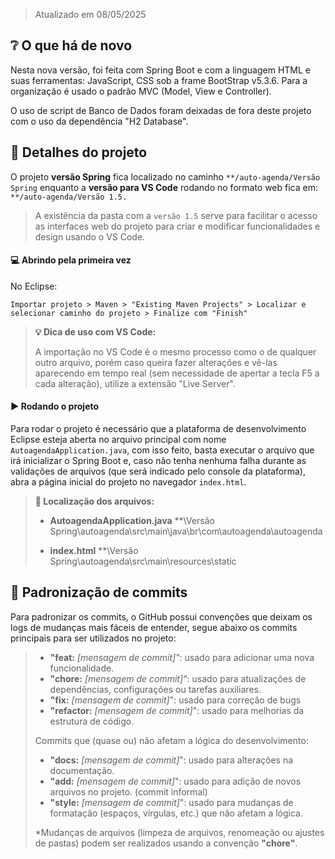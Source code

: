 > Atualizado em 08/05/2025

## :grey_question: O que há de novo

Nesta nova versão, foi feita com Spring Boot e com a linguagem HTML e suas ferramentas: JavaScript, CSS sob a frame BootStrap v5.3.6. Para a organização é usado o padrão MVC (Model, View e Controller).

O uso de script de Banco de Dados foram deixadas de fora deste projeto com o uso da dependência "H2 Database".


## :mag_right: Detalhes do projeto

O projeto __versão Spring__ fica localizado no caminho `**/auto-agenda/Versão Spring` enquanto a __versão para VS Code__ rodando no formato web fica em: `**/auto-agenda/Versão 1.5.`

> A existência da pasta com a `versão 1.5` serve para facilitar o acesso as interfaces web do projeto para criar e modificar funcionalidades e design usando o VS Code.





#### :computer: Abrindo pela primeira vez

No Eclipse:

```
Importar projeto > Maven > "Existing Maven Projects" > Localizar e selecionar caminho do projeto > Finalize com "Finish" 
```

> **:bulb: Dica de uso com VS Code:**
>
>A importação no VS Code é o mesmo processo como o de qualquer outro arquivo, porém caso queira fazer alterações e vê-las aparecendo em tempo real (sem necessidade de apertar a tecla F5 a cada alteração), utilize a extensão "Live Server".



#### :arrow_forward: Rodando o projeto 

Para rodar o projeto é necessário que a plataforma de desenvolvimento Eclipse esteja aberta no arquivo principal com nome `AutoagendaApplication.java`, com isso feito, basta executar o arquivo que irá inicializar o Spring Boot e, caso não tenha nenhuma falha durante as validações de arquivos (que será indicado pelo console da plataforma), abra a página inicial do projeto no navegador `index.html`.


> **:round_pushpin: Localização dos arquivos:**
> - **AutoagendaApplication.java**
> **\Versão Spring\autoagenda\src\main\java\br\com\autoagenda\autoagenda
>
> - **index.html**
> **\Versão Spring\autoagenda\src\main\resources\static



## :ledger: Padronização de commits
Para padronizar os commits, o GitHub possui convenções que deixam os logs de mudanças mais fáceis de entender, segue abaixo os commits principais para ser utilizados no projeto:

> - **"feat:** *[mensagem de commit]"*: usado para adicionar uma nova funcionalidade.
> - **"chore:** *[mensagem de commit]"*: usado para atualizações de dependências, configurações ou tarefas auxiliares.
> - **"fix:** *[mensagem de commit]*": usado para correção de bugs
> - **"refactor:** *[mensagem de commit]*": usado para melhorias da estrutura de código.
>
>
> Commits que (quase ou) não afetam a lógica do desenvolvimento:
>- **"docs:** *[mensagem de commit]*": usado para alterações na documentação.
> - **"add:** *[mensagem de commit]*": usado para adição de novos arquivos no projeto. (commit informal)
> - **"style:** *[mensagem de commit]*": usado para mudanças de formatação (espaços, vírgulas, etc.) que não afetam a lógica.
>
> *Mudanças de arquivos (limpeza de arquivos, renomeação ou ajustes de pastas) podem ser realizados usando a convenção **"chore"**.






